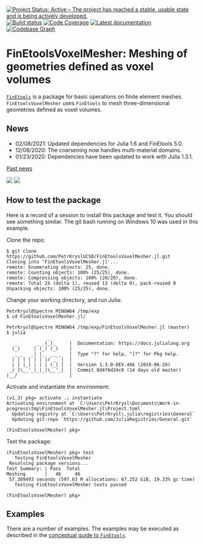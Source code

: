 [![Project Status: Active – The project has reached a stable, usable state and is being actively developed.](http://www.repostatus.org/badges/latest/active.svg)](http://www.repostatus.org/#active)
[![Build status](https://github.com/PetrKryslUCSD/FinEtoolsVoxelMesher.jl/workflows/CI/badge.svg)](https://github.com/PetrKryslUCSD/FinEtoolsVoxelMesher.jl/actions)
[![Code Coverage](https://codecov.io/gh/PetrKryslUCSD/FinEtoolsVoxelMesher.jl/branch/master/graph/badge.svg)](https://app.codecov.io/gh/PetrKryslUCSD/FinEtoolsVoxelMesher.jl)
[![Latest documentation](https://img.shields.io/badge/docs-latest-blue.svg)](https://petrkryslucsd.github.io/FinEtoolsVoxelMesher.jl/latest)
[![Codebase Graph](https://img.shields.io/badge/Codebase-graph-green.svg)](https://octo-repo-visualization.vercel.app/?repo=PetrKryslUCSD/FinEtoolsVoxelMesher.jl)

# FinEtoolsVoxelMesher: Meshing of geometries defined as voxel volumes


[`FinEtools`](https://github.com/PetrKryslUCSD/FinEtools.jl.git) is a package
for basic operations on finite element meshes. `FinEtoolsVoxelMesher` uses `FinEtools` to mesh three-dimensional geometries defined as voxel volumes.

## News

- 02/08/2021: Updated dependencies for Julia 1.6 and FinEtools 5.0.
- 12/08/2020: The coarsening now handles multi-material domains.
- 01/23/2020: Dependencies have been updated to work with Julia 1.3.1.

[Past news](oldnews.md)


<img src="http://hogwarts.ucsd.edu/~pkrysl/site.images/Labrador.png">
<img src="http://hogwarts.ucsd.edu/~pkrysl/site.images/Labrador-teeth-30.png">

## How to test the package

Here is a record of a session to install this package and test it. You should
see something similar. The git bash running on Windows 10 was used in this
example.

Clone the repo:
```
$ git clone https://github.com/PetrKryslUCSD/FinEtoolsVoxelMesher.jl.git
Cloning into 'FinEtoolsVoxelMesher.jl'...
remote: Enumerating objects: 25, done.
remote: Counting objects: 100% (25/25), done.
remote: Compressing objects: 100% (20/20), done.
remote: Total 25 (delta 1), reused 13 (delta 0), pack-reused 0
Unpacking objects: 100% (25/25), done.
```
Change your working directory, and run Julia:
```
PetrKrysl@Spectre MINGW64 /tmp/exp
$ cd FinEtoolsVoxelMesher.jl/

PetrKrysl@Spectre MINGW64 /tmp/exp/FinEtoolsVoxelMesher.jl (master)
$ julia
               _
   _       _ _(_)_     |  Documentation: https://docs.julialang.org
  (_)     | (_) (_)    |
   _ _   _| |_  __ _   |  Type "?" for help, "]?" for Pkg help.
  | | | | | | |/ _` |  |
  | | |_| | | | (_| |  |  Version 1.3.0-DEV.466 (2019-06-28)
 _/ |\__'_|_|_|\__'_|  |  Commit 8d4f6d24c0 (14 days old master)
|__/                   |
```
Activate and instantiate the environment:
```
(v1.3) pkg> activate .; instantiate
Activating environment at `C:\Users\PetrKrysl\Documents\Work-in-progress\tmp\FinEtoolsVoxelMesher.jl\Project.toml`
  Updating registry at `C:\Users\PetrKrysl\.julia\registries\General`
  Updating git-repo `https://github.com/JuliaRegistries/General.git`

(FinEtoolsVoxelMesher) pkg>
```
Test the package:
```
(FinEtoolsVoxelMesher) pkg> test
   Testing FinEtoolsVoxelMesher
 Resolving package versions...
Test Summary: | Pass  Total
Meshing       |   46     46
 57.309493 seconds (597.63 M allocations: 67.252 GiB, 19.33% gc time)
   Testing FinEtoolsVoxelMesher tests passed

(FinEtoolsVoxelMesher) pkg>
```

## Examples


There are a number of examples. The examples may
be executed as described in the  [conceptual guide to
`FinEtools`](https://petrkryslucsd.github.io/FinEtools.jl/latest).
